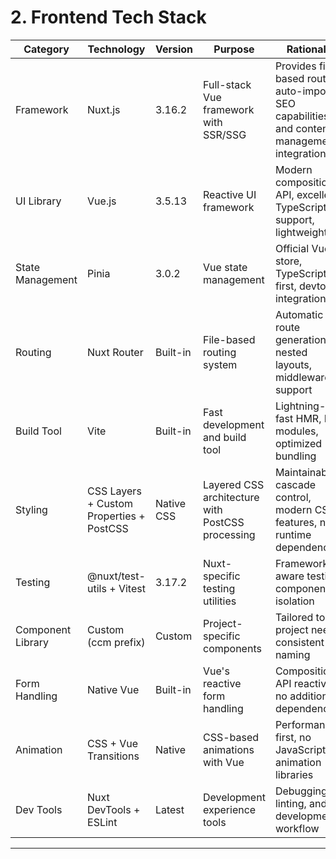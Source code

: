 # 2. Frontend Tech Stack

| Category | Technology | Version | Purpose | Rationale |
|----------|------------|---------|---------|-----------|
| Framework | Nuxt.js | 3.16.2 | Full-stack Vue framework with SSR/SSG | Provides file-based routing, auto-imports, SEO capabilities, and content management integration |
| UI Library | Vue.js | 3.5.13 | Reactive UI framework | Modern composition API, excellent TypeScript support, lightweight |
| State Management | Pinia | 3.0.2 | Vue state management | Official Vue store, TypeScript-first, devtools integration |
| Routing | Nuxt Router | Built-in | File-based routing system | Automatic route generation, nested layouts, middleware support |
| Build Tool | Vite | Built-in | Fast development and build tool | Lightning-fast HMR, ES modules, optimized bundling |
| Styling | CSS Layers + Custom Properties + PostCSS | Native CSS | Layered CSS architecture with PostCSS processing | Maintainable cascade control, modern CSS features, no runtime dependencies |
| Testing | @nuxt/test-utils + Vitest | 3.17.2 | Nuxt-specific testing utilities | Framework-aware testing, component isolation |
| Component Library | Custom (ccm prefix) | Custom | Project-specific components | Tailored to project needs, consistent naming |
| Form Handling | Native Vue | Built-in | Vue's reactive form handling | Composition API reactivity, no additional dependencies |
| Animation | CSS + Vue Transitions | Native | CSS-based animations with Vue | Performance-first, no JavaScript animation libraries |
| Dev Tools | Nuxt DevTools + ESLint | Latest | Development experience tools | Debugging, linting, and development workflow |

---
